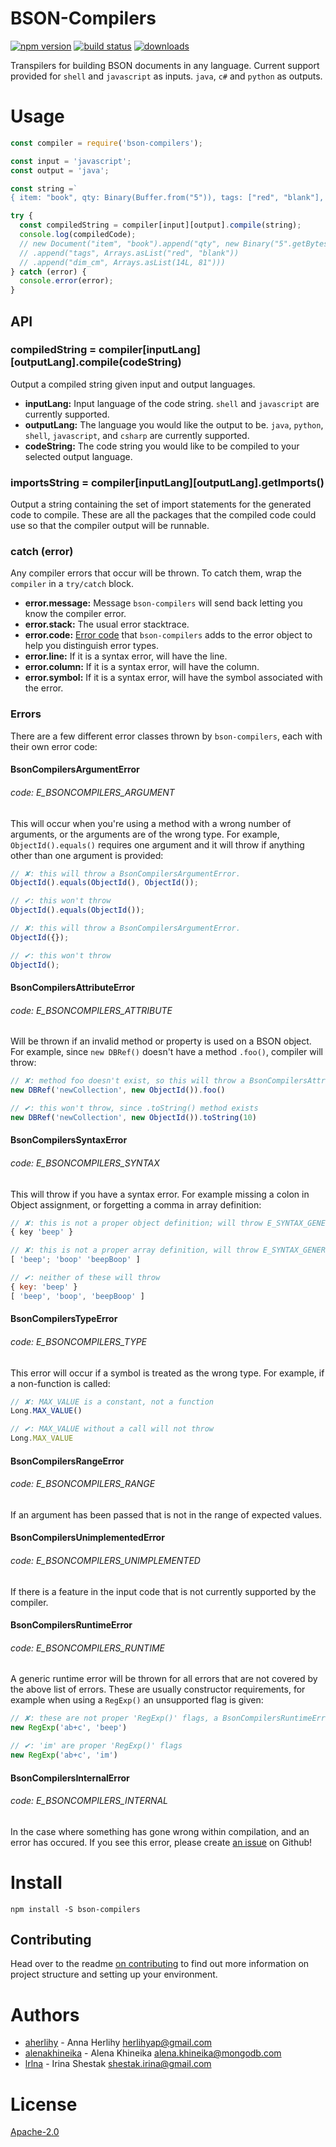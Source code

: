 # BSON-Compilers
[![npm version][1]][2] [![build status][3]][4]
[![downloads][5]][6]

Transpilers for building BSON documents in any language. Current support
provided for `shell` and `javascript` as inputs. `java`, `c#` and `python` as
outputs.

# Usage

```js
const compiler = require('bson-compilers');

const input = 'javascript';
const output = 'java';

const string =`
{ item: "book", qty: Binary(Buffer.from("5")), tags: ["red", "blank"], dim_cm: [14, Int32("81")] }`;

try {
  const compiledString = compiler[input][output].compile(string);
  console.log(compiledCode);
  // new Document("item", "book").append("qty", new Binary("5".getBytes("UTF-8")))
  // .append("tags", Arrays.asList("red", "blank"))
  // .append("dim_cm", Arrays.asList(14L, 81")))
} catch (error) {
  console.error(error);
}
```

## API
### compiledString = compiler\[inputLang\]\[outputLang\].compile(codeString)
Output a compiled string given input and output languages.
- __inputLang:__ Input language of the code string. `shell` and `javascript`
  are currently supported.
- __outputLang:__ The language you would like the output to be. `java`,
  `python`, `shell`, `javascript`, and `csharp` are currently supported.
- __codeString:__ The code string you would like to be compiled to your
  selected output language.

### importsString = compiler\[inputLang\]\[outputLang\].getImports()
Output a string containing the set of import statements for the generated code
to compile. These are all the packages that the compiled code could use so that
the compiler output will be runnable.

### catch (error)
Any compiler errors that occur will be thrown. To catch them, wrap the
`compiler` in a `try/catch` block.
- __error.message:__ Message `bson-compilers` will send back letting you know
  the compiler error.
- __error.stack:__ The usual error stacktrace.
- __error.code:__ [Error code]() that `bson-compilers` adds to the error object to
  help you distinguish error types.
- __error.line:__ If it is a syntax error, will have the line.
- __error.column:__ If it is a syntax error, will have the column.
- __error.symbol:__ If it is a syntax error, will have the symbol associated with the error.

### Errors
There are a few different error classes thrown by `bson-compilers`, each with 
their own error code:

#### BsonCompilersArgumentError
###### code: E_BSONCOMPILERS_ARGUMENT
This will occur when you're using a method with a wrong number of arguments, or
the arguments are of the wrong type.
For example, `ObjectId().equals()` requires one argument and it will throw if
anything other than one argument is provided:

```javascript
// ✘: this will throw a BsonCompilersArgumentError.
ObjectId().equals(ObjectId(), ObjectId());

// ✔: this won't throw
ObjectId().equals(ObjectId());
```

```javascript
// ✘: this will throw a BsonCompilersArgumentError.
ObjectId({});

// ✔: this won't throw
ObjectId();
```

#### BsonCompilersAttributeError
###### code: E_BSONCOMPILERS_ATTRIBUTE
Will be thrown if an invalid method or property is used on a BSON object. For
example, since `new DBRef()` doesn't have a method `.foo()`, compiler will
throw:

```javascript
// ✘: method foo doesn't exist, so this will throw a BsonCompilersAttributeError .
new DBRef('newCollection', new ObjectId()).foo()

// ✔: this won't throw, since .toString() method exists
new DBRef('newCollection', new ObjectId()).toString(10)
```

#### BsonCompilersSyntaxError
###### code: E_BSONCOMPILERS_SYNTAX 
This will throw if you have a syntax error. For example missing a colon in
Object assignment, or forgetting a comma in array definition:

```javascript
// ✘: this is not a proper object definition; will throw E_SYNTAX_GENERIC
{ key 'beep' }

// ✘: this is not a proper array definition, will throw E_SYNTAX_GENERIC
[ 'beep'; 'boop' 'beepBoop' ]

// ✔: neither of these will throw 
{ key: 'beep' }
[ 'beep', 'boop', 'beepBoop' ]
```

#### BsonCompilersTypeError
###### code: E_BSONCOMPILERS_TYPE
This error will occur if a symbol is treated as the wrong type. For example, if
a non-function is called:

```javascript
// ✘: MAX_VALUE is a constant, not a function
Long.MAX_VALUE()

// ✔: MAX_VALUE without a call will not throw
Long.MAX_VALUE
```
#### BsonCompilersRangeError
###### code: E_BSONCOMPILERS_RANGE
If an argument has been passed that is not in the range of expected values.

#### BsonCompilersUnimplementedError
###### code: E_BSONCOMPILERS_UNIMPLEMENTED
If there is a feature in the input code that is not currently supported by the 
compiler. 

#### BsonCompilersRuntimeError
###### code: E_BSONCOMPILERS_RUNTIME
A generic runtime error will be thrown for all errors that are not covered by the
above list of errors. These are usually constructor requirements, for example 
when using a `RegExp()` an unsupported flag is given:

```javascript
// ✘: these are not proper 'RegExp()' flags, a BsonCompilersRuntimeError will be thrown.
new RegExp('ab+c', 'beep')

// ✔: 'im' are proper 'RegExp()' flags
new RegExp('ab+c', 'im')
```

#### BsonCompilersInternalError
###### code: E_BSONCOMPILERS_INTERNAL
In the case where something has gone wrong within compilation, and an error has 
occured. If you see this error, please create [an issue](https://github.com/mongodb-js/bson-compilers/issues) on Github!

# Install
```shell
npm install -S bson-compilers
```

## Contributing
Head over to the readme [on contributing](./CONTRIBUTING.md) to find out more
information on project structure and setting up your environment.

# Authors
- [aherlihy](https://github.com/aherlihy) - Anna Herlihy <herlihyap@gmail.com>
- [alenakhineika](https://github.com/alenakhineika) - Alena Khineika <alena.khineika@mongodb.com>
- [lrlna](github.com/lrlna) - Irina Shestak <shestak.irina@gmail.com>

# License
[Apache-2.0](https://tldrlegal.com/license/apache-license-2.0-(apache-2.0))

[1]: https://img.shields.io/npm/v/bson-compilers.svg?style=flat-square
[2]: https://npmjs.org/package/bson-compilers
[3]: https://img.shields.io/travis/mongodb-js/bson-compilers/master.svg?style=flat-square
[4]: https://travis-ci.com/mongodb-js/bson-compilers
[5]: http://img.shields.io/npm/dm/bson-compilers.svg?style=flat-square
[6]: https://npmjs.org/package/bson-compilers
